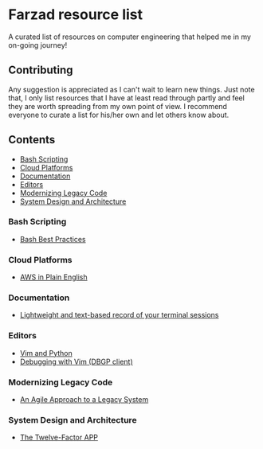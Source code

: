 # Farzad resource list
A curated list of resources on computer engineering that helped me in my on-going journey!

## Contributing
Any suggestion is appreciated as I can't wait to learn new things. Just note that, I only list resources that I have at least read through partly and feel they are worth spreading from my own point of view.
I recommend everyone to curate a list for his/her own and let others know about.

## Contents
- [Bash Scripting](#bash-scripting)
- [Cloud Platforms](#cloud-platforms)
- [Documentation](#documentation)
- [Editors](#editors)
- [Modernizing Legacy Code](#modernizing-legacy-code)
- [System Design and Architecture](#system-design-and-architecture)

### Bash Scripting
- [Bash Best Practices](http://kvz.io/blog/2013/11/21/bash-best-practices)

### Cloud Platforms
- [AWS in Plain English](https://www.expeditedssl.com/aws-in-plain-english)

### Documentation
- [Lightweight and text-based record of your terminal sessions](https://asciinema.org)

### Editors
- [Vim and Python](https://realpython.com/blog/python/vim-and-python-a-match-made-in-heaven/)
- [Debugging with Vim (DBGP client)](https://github.com/joonty/vdebug)

### Modernizing Legacy Code
- [An Agile Approach to a Legacy System](http://cdn.pols.co.uk/papers/agile-approach-to-legacy-systems.pdf)

### System Design and Architecture
- [The Twelve-Factor APP](https://12factor.net)

